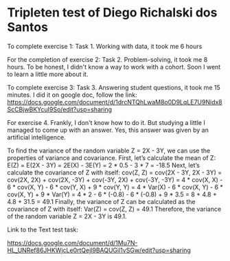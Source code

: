 # Tripleten test of Diego Richalski dos Santos


To complete exercise 1: Task 1. 
Working with data, it took me 6 hours

For the completion of exercise 2: Task 2. 
Problem-solving, it took me 8 hours. 
To be honest, I didn't know a way to work with a cohort. Soon I went to learn a little more about it.

To complete exercise 3: Task 3. 
Answering student questions, it took me 15 minutes. 
I did it on google doc, follow the link:
<https://docs.google.com/document/d/1drcNTQhLwaM8o0D9LqLE7U9Nidx8ScCBjwBKYcuI9So/edit?usp=sharing>


For exercise 4. Frankly, I don\'t know how to do it. But studying a little I managed to come up with an answer. Yes, this answer was given by an artificial intelligence.

To find the variance of the random variable Z = 2X - 3Y, we can use the properties of variance and covariance.
First, let’s calculate the mean of Z: E(Z) = E(2X - 3Y) = 2E(X) - 3E(Y) = 2 * 0.5 - 3 * 7 = -18.5
Next, let’s calculate the covariance of Z with itself: cov(Z, Z) = cov(2X - 3Y, 2X - 3Y) = cov(2X, 2X) + cov(2X, -3Y) + cov(-3Y, 2X) + cov(-3Y, -3Y) = 4 * cov(X, X) - 6 * cov(X, Y) - 6 * cov(Y, X) + 9 * cov(Y, Y) = 4 * Var(X) - 6 * cov(X, Y) - 6 * cov(X, Y) + 9 * Var(Y) = 4 * 2 - 6 * (-0.8) - 6 * (-0.8) + 9 * 3.5 = 8 + 4.8 + 4.8 + 31.5 = 49.1
Finally, the variance of Z can be calculated as the covariance of Z with itself: Var(Z) = cov(Z, Z) = 49.1
Therefore, the variance of the random variable Z = 2X - 3Y is 49.1.

Link to the Text test task:

<https://docs.google.com/document/d/1Mu7N-HL_UNRef86JHKWjcLe0rtQejl9BAQUGil1vSGw/edit?usp=sharing>
